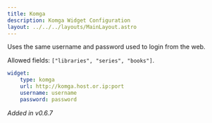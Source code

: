 ```yaml
---
title: Komga
description: Komga Widget Configuration
layout: ../../../layouts/MainLayout.astro
---
```


Uses the same username and password used to login from the web.

Allowed fields: `["libraries", "series", "books"]`.

```yaml
widget:
    type: komga
    url: http://komga.host.or.ip:port
    username: username
    password: password
```

*Added in v0.6.7*
